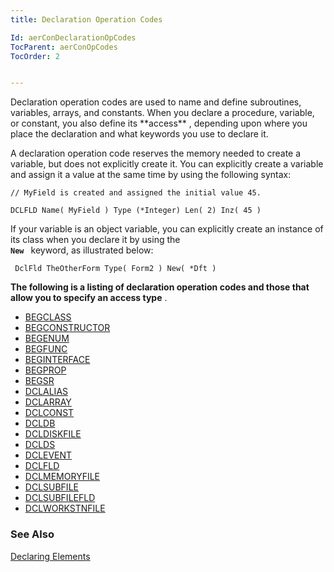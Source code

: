 ```yaml
---
title: Declaration Operation Codes

Id: aerConDeclarationOpCodes
TocParent: aerConOpCodes
TocOrder: 2


---
```


<p> Declaration operation codes are used to name and define subroutines, variables, arrays, and constants. When you declare a procedure, variable, or constant, you also define its **access** , depending upon where you place the declaration and what keywords you use to declare it. 

A declaration operation code reserves the memory needed to create a variable, but does not explicitly create it. You can explicitly create a variable and assign it a value at the same time by using the following syntax: 

```
// MyField is created and assigned the initial value 45.
```
        
```
DCLFLD Name( MyField ) Type (*Integer) Len( 2) Inz( 45 )  
```

If your variable is an object variable, you can explicitly create an instance of its class when you declare it by using the <code> **New** </code> keyword, as illustrated below: 

```
 DclFld TheOtherForm Type( Form2 ) New( *Dft )
```

**The following is a listing of declaration operation codes and those that allow you to specify an access type** . 

- [BEGCLASS](BEGCLASS.html)
- [BEGCONSTRUCTOR](BEGCONSTRUCTOR.html)
- [BEGENUM](BEGENUM.html)
- [BEGFUNC](BEGFUNC.html)
- [BEGINTERFACE](BEGINTERFACE.html)
- [BEGPROP](BEGPROP.html)
- [BEGSR](BEGSR.html)
- [DCLALIAS](DCLALIAS.html)
- [DCLARRAY](DCLARRAY.html)
- [DCLCONST](DCLCONST.html)
- [DCLDB](DCLDB.html)
- [DCLDISKFILE](DCLDISKFILE.html)
- [DCLDS](DCLDS.html)
- [DCLEVENT](DCLEVENT.html)
- [DCLFLD](DCLFLD.html)
- [DCLMEMORYFILE ](DCLMEMORYFILE.html)
- [DCLSUBFILE](DCLSUBFILE.html)
- [DCLSUBFILEFLD ](DCLSUBFILEFLD.html)
- [DCLWORKSTNFILE](DCLWORKSTNFILE.html)

### See Also
[Declaring Elements](aerConDeclaredElements.html) 
